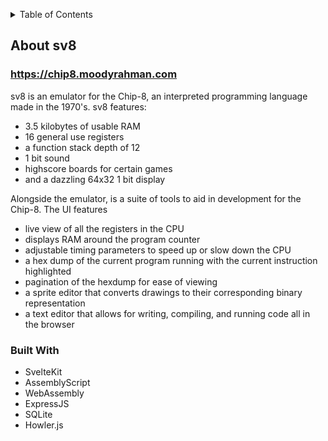 <a name="readme-top"></a>


<!-- PROJECT LOGO -->


<!-- TABLE OF CONTENTS -->
<details>
  <summary>Table of Contents</summary>
  <ol>
    <li>
      <a href="#about-the-project">About The Project</a>
      <ul>
        <li><a href="#built-with">Built With</a></li>
      </ul>
    </li>
    <li>
      <a href="#getting-started">Getting Started</a>
      <ul>
        <li><a href="#prerequisites">Prerequisites</a></li>
        <li><a href="#installation">Installation</a></li>
      </ul>
    </li>
    <li><a href="#usage">Usage</a></li>
    <li><a href="#roadmap">Roadmap</a></li>
    <li><a href="#contributing">Contributing</a></li>
    <li><a href="#license">License</a></li>
    <li><a href="#contact">Contact</a></li>
    <li><a href="#acknowledgments">Acknowledgments</a></li>
  </ol>
</details>



<!-- ABOUT THE PROJECT -->
## About sv8

<h3>
<a href="https://chip8.moodyrahman.com">https://chip8.moodyrahman.com</a>
</h3>
  <p>
    sv8 is an emulator for the Chip-8, an interpreted programming language made in 
    the 1970's. sv8 features: 
  </p>
  <ul>
    <li>3.5 kilobytes of usable RAM</li>
    <li>16 general use registers</li> 
    <li>a function stack depth of 12</li> 
    <li>1 bit sound</li>
    <li>highscore boards for certain games</li>
    <li>and a dazzling 64x32 1 bit display</li>
    
  </ul>
  <p>
    Alongside the emulator, is a suite of tools to aid in development for the Chip-8. 
    The UI features 
  </p>
  <ul>
    <li>live view of all the registers in the CPU</li>
    <li>displays RAM around the program counter</li>
    <li>adjustable timing parameters to speed up or slow down the CPU</li>
    <li>a hex dump of the current program running with the current instruction highlighted</li>
    <li>pagination of the hexdump for ease of viewing</li>
    <li>a sprite editor that converts drawings to their corresponding binary representation</li>
    <li>a text editor that allows for writing, compiling, and running code all in the browser</li>
  </ul>



### Built With

* SvelteKit
* AssemblyScript
* WebAssembly
* ExpressJS
* SQLite
* Howler.js
